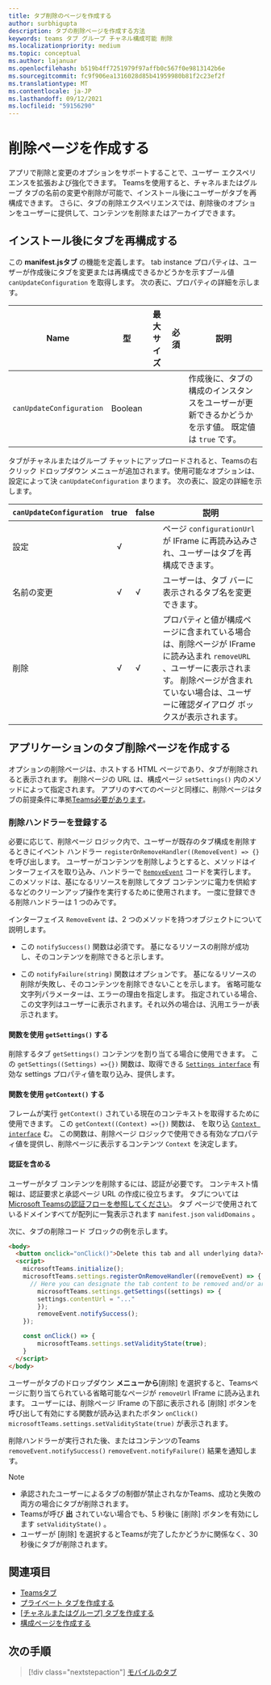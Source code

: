 ```yaml
---
title: タブ削除のページを作成する
author: surbhigupta
description: タブの削除ページを作成する方法
keywords: teams タブ グループ チャネル構成可能 削除
ms.localizationpriority: medium
ms.topic: conceptual
ms.author: lajanuar
ms.openlocfilehash: b519b4ff7251979f97affb0c567f0e9813142b6e
ms.sourcegitcommit: fc9f906ea1316028d85b41959980b81f2c23ef2f
ms.translationtype: MT
ms.contentlocale: ja-JP
ms.lasthandoff: 09/12/2021
ms.locfileid: "59156290"
---
```

# <a name="create-a-removal-page"></a>削除ページを作成する

アプリで削除と変更のオプションをサポートすることで、ユーザー エクスペリエンスを拡張および強化できます。 Teamsを使用すると、チャネルまたはグループ タブの名前の変更や削除が可能で、インストール後にユーザーがタブを再構成できます。 さらに、タブの削除エクスペリエンスでは、削除後のオプションをユーザーに提供して、コンテンツを削除またはアーカイブできます。

## <a name="enable-your-tab-to-be-reconfigured-after-installation"></a>インストール後にタブを再構成する

この **manifest.jsタブ** の機能を定義します。 tab instance プロパティは、ユーザーが作成後にタブを変更または再構成できるかどうかを示すブール値 `canUpdateConfiguration` を取得します。 次の表に、プロパティの詳細を示します。

|Name| 型| 最大サイズ | 必須 | 説明|
|---|---|---|---|---|
|`canUpdateConfiguration`|Boolean|||作成後に、タブの構成のインスタンスをユーザーが更新できるかどうかを示す値。 既定値は `true` です。 |

タブがチャネルまたはグループ チャットにアップロードされると、Teamsの右クリック ドロップダウン メニューが追加されます。使用可能なオプションは、設定によって決 `canUpdateConfiguration` まります。 次の表に、設定の詳細を示します。

| `canUpdateConfiguration`| true   | false | 説明 |
| ----------------------- | :----: | ----- | ----------- |
|     設定            |   √    |       |ページ `configurationUrl` が IFrame に再読み込みされ、ユーザーはタブを再構成できます。 |
|     名前の変更              |   √    |   √   | ユーザーは、タブ バーに表示されるタブ名を変更できます。          |
|     削除              |   √    |   √   |  プロパティと値が構成ページに含まれている場合は、削除ページが IFrame に読み込まれ `removeURL` 、ユーザーに表示されます。   削除ページが含まれていない場合は、ユーザーに確認ダイアログ ボックスが表示されます。          |

## <a name="create-a-tab-removal-page-for-your-application"></a>アプリケーションのタブ削除ページを作成する

オプションの削除ページは、ホストする HTML ページであり、タブが削除されると表示されます。 削除ページの URL は、構成ページ `setSettings()` 内のメソッドによって指定されます。 アプリのすべてのページと同様に、削除ページはタブの前提条件に準拠[Teams必要があります](../../../tabs/how-to/tab-requirements.md)。

### <a name="register-a-remove-handler"></a>削除ハンドラーを登録する

必要に応じて、削除ページ ロジック内で、ユーザーが既存のタブ構成を削除するときにイベント ハンドラー `registerOnRemoveHandler((RemoveEvent) => {}` を呼び出します。 ユーザーがコンテンツを削除しようとすると、メソッドはインターフェイスを取り込み、ハンドラーで [`RemoveEvent`](/javascript/api/@microsoft/teams-js/microsoftteams.settings.removeevent?view=msteams-client-js-latest&preserve-view=true) コードを実行します。 このメソッドは、基になるリソースを削除してタブ コンテンツに電力を供給するなどのクリーンアップ操作を実行するために使用されます。 一度に登録できる削除ハンドラーは 1 つのみです。

インターフェイス `RemoveEvent` は、2 つのメソッドを持つオブジェクトについて説明します。

* この `notifySuccess()` 関数は必須です。 基になるリソースの削除が成功し、そのコンテンツを削除できると示します。

* この `notifyFailure(string)` 関数はオプションです。 基になるリソースの削除が失敗し、そのコンテンツを削除できないことを示します。 省略可能な文字列パラメーターは、エラーの理由を指定します。 指定されている場合、この文字列はユーザーに表示されます。それ以外の場合は、汎用エラーが表示されます。

#### <a name="use-the-getsettings-function"></a>関数を使用 `getSettings()` する

削除するタブ `getSettings()` コンテンツを割り当てる場合に使用できます。 この `getSettings((Settings) =>{})` 関数は、取得できる [`Settings interface`](/javascript/api/@microsoft/teams-js/microsoftteams.settings.settings?view=msteams-client-js-latest&preserve-view=true) 有効な settings プロパティ値を取り込み、提供します。

#### <a name="use-the-getcontext-function"></a>関数を使用 `getContext()` する

フレームが実行 `getContext()` されている現在のコンテキストを取得するために使用できます。 この `getContext((Context) =>{})` 関数は、 を取り込 [`Context interface`](/javascript/api/@microsoft/teams-js/microsoftteams.context?view=msteams-client-js-latest&preserve-view=true) む。 この関数は、削除ページ ロジックで使用できる有効なプロパティ値を提供し、削除ページに表示するコンテンツ `Context` を決定します。

#### <a name="include-authentication"></a>認証を含める

ユーザーがタブ コンテンツを削除するには、認証が必要です。 コンテキスト情報は、認証要求と承認ページ URL の作成に役立ちます。 タブについては[Microsoft Teamsの認証フローを参照してください](~/tabs/how-to/authentication/auth-flow-tab.md)。 タブ ページで使用されているドメインすべてが配列に一覧表示されます `manifest.json` `validDomains` 。

次に、タブの削除コード ブロックの例を示します。

```html
<body>
  <button onclick="onClick()">Delete this tab and all underlying data?</button>
  <script>
    microsoftTeams.initialize();
    microsoftTeams.settings.registerOnRemoveHandler((removeEvent) => {
      // Here you can designate the tab content to be removed and/or archived.
        microsoftTeams.settings.getSettings((settings) => {
        settings.contentUrl = "..."
        });
        removeEvent.notifySuccess();
    });

    const onClick() => {
        microsoftTeams.settings.setValidityState(true);
    }
  </script>
</body>

```

ユーザーがタブのドロップダウン **メニューから**[削除] を選択すると、Teamsページに割り当てられている省略可能なページが `removeUrl` IFrame に読み込まれます。  ユーザーには、削除ページ IFrame の下部に表示される [削除] ボタンを呼び出して有効にする関数が読み込まれたボタン `onClick()` `microsoftTeams.settings.setValidityState(true)` が表示されます。 

削除ハンドラーが実行された後、またはコンテンツのTeams `removeEvent.notifySuccess()` `removeEvent.notifyFailure()` 結果を通知します。

>[!NOTE]
> * 承認されたユーザーによるタブの制御が禁止されなかTeams、成功と失敗の両方の場合にタブが削除されます。
> * Teamsが呼び **出** されていない場合でも、5 秒後に [削除] ボタンを有効にします `setValidityState()` 。
> * ユーザーが [削除] を選択するとTeamsが完了したかどうかに関係なく、30 秒後にタブが削除されます。

## <a name="see-also"></a>関連項目

* [Teamsタブ](~/tabs/what-are-tabs.md)
* [プライベート タブを作成する](~/tabs/how-to/create-personal-tab.md)
* [[チャネルまたはグループ] タブを作成する](~/tabs/how-to/create-channel-group-tab.md)
* [構成ページを作成する](~/tabs/how-to/create-tab-pages/configuration-page.md)

## <a name="next-step"></a>次の手順

> [!div class="nextstepaction"]
> [モバイルのタブ](~/tabs/design/tabs-mobile.md)